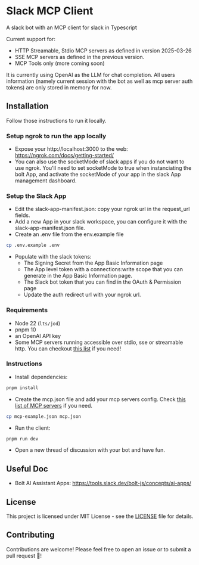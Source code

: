 # Slack MCP Client
A slack bot with an MCP client for slack in Typescript

Current support for:
- HTTP Streamable, Stdio MCP servers as defined in version 2025-03-26
- SSE MCP servers as defined in the previous version. 
- MCP Tools only (more coming soon)

It is currently using OpenAI as the LLM for chat completion. 
All users information (namely current session with the bot as well as mcp server auth tokens) are only stored in memory for now.

## Installation

Follow those instructions to run it locally.

### Setup ngrok to run the app locally  

- Expose your http://localhost:3000 to the web: https://ngrok.com/docs/getting-started/
- You can also use the socketMode of slack apps if you do not want to use ngrok. You'll need to set socketMode to true when instanciating the bolt App, and activate the socketMode of your app in the slack App management dashboard.


### Setup the Slack App

- Edit the slack-app-manifest.json: copy your ngrok url in the request_url fields.
- Add a new App in your slack workspace, you can configure it with the slack-app-manifest.json file.
- Create an .env file from the env.example file

```bash
cp .env.example .env
```
- Populate with the slack tokens:
  - The Signing Secret from the App Basic Information page
  - The App level token with a connections:write scope that you can generate in the App Basic Information page. 
  - The Slack bot token that you can find in the OAuth & Permission page
  - Update the auth redirect url with your ngrok url.


### Requirements

- Node 22 (`lts/jod`)
- pnpm 10
- an OpenAI API key
- Some MCP servers running accessible over stdio, sse or streamable http. You can checkout [this list](https://github.com/modelcontextprotocol/servers) if you need!

### Instructions

- Install dependencies:

```bash
pnpm install
```

- Create the mcp.json file and add your mcp servers config. Check [this list of MCP servers](https://github.com/modelcontextprotocol/servers) if you need.

```bash
cp mcp-example.json mcp.json
```

- Run the client:

```bash
pnpm run dev
```

- Open a new thread of discussion with your bot and have fun.


## Useful Doc

- Bolt AI Assistant Apps: https://tools.slack.dev/bolt-js/concepts/ai-apps/


## License

This project is licensed under MIT License - see the [LICENSE](LICENSE) file for details.

## Contributing

Contributions are welcome! Please feel free to open an issue or to submit a pull request 🚀!